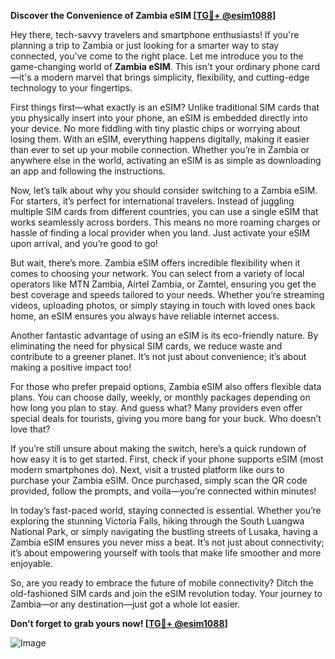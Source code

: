 **Discover the Convenience of Zambia eSIM [[TG💪+ @esim1088](https://t.me/s/esim1088)]**

Hey there, tech-savvy travelers and smartphone enthusiasts! If you're planning a trip to Zambia or just looking for a smarter way to stay connected, you've come to the right place. Let me introduce you to the game-changing world of **Zambia eSIM**. This isn't your ordinary phone card—it's a modern marvel that brings simplicity, flexibility, and cutting-edge technology to your fingertips.

First things first—what exactly is an eSIM? Unlike traditional SIM cards that you physically insert into your phone, an eSIM is embedded directly into your device. No more fiddling with tiny plastic chips or worrying about losing them. With an eSIM, everything happens digitally, making it easier than ever to set up your mobile connection. Whether you’re in Zambia or anywhere else in the world, activating an eSIM is as simple as downloading an app and following the instructions.

Now, let’s talk about why you should consider switching to a Zambia eSIM. For starters, it’s perfect for international travelers. Instead of juggling multiple SIM cards from different countries, you can use a single eSIM that works seamlessly across borders. This means no more roaming charges or hassle of finding a local provider when you land. Just activate your eSIM upon arrival, and you’re good to go!

But wait, there’s more. Zambia eSIM offers incredible flexibility when it comes to choosing your network. You can select from a variety of local operators like MTN Zambia, Airtel Zambia, or Zamtel, ensuring you get the best coverage and speeds tailored to your needs. Whether you’re streaming videos, uploading photos, or simply staying in touch with loved ones back home, an eSIM ensures you always have reliable internet access.

Another fantastic advantage of using an eSIM is its eco-friendly nature. By eliminating the need for physical SIM cards, we reduce waste and contribute to a greener planet. It’s not just about convenience; it’s about making a positive impact too!

For those who prefer prepaid options, Zambia eSIM also offers flexible data plans. You can choose daily, weekly, or monthly packages depending on how long you plan to stay. And guess what? Many providers even offer special deals for tourists, giving you more bang for your buck. Who doesn’t love that?

If you’re still unsure about making the switch, here’s a quick rundown of how easy it is to get started. First, check if your phone supports eSIM (most modern smartphones do). Next, visit a trusted platform like ours to purchase your Zambia eSIM. Once purchased, simply scan the QR code provided, follow the prompts, and voila—you’re connected within minutes!

In today’s fast-paced world, staying connected is essential. Whether you’re exploring the stunning Victoria Falls, hiking through the South Luangwa National Park, or simply navigating the bustling streets of Lusaka, having a Zambia eSIM ensures you never miss a beat. It’s not just about connectivity; it’s about empowering yourself with tools that make life smoother and more enjoyable.

So, are you ready to embrace the future of mobile connectivity? Ditch the old-fashioned SIM cards and join the eSIM revolution today. Your journey to Zambia—or any destination—just got a whole lot easier.

**Don’t forget to grab yours now! [[TG💪+ @esim1088](https://t.me/s/esim1088)]**

![Image](https://i.postimg.cc/Y0z9fWf4/image.png)